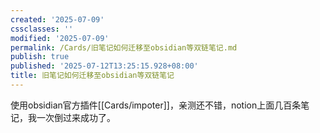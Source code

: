 ```yaml
---
created: '2025-07-09'
cssclasses: ''
modified: '2025-07-09'
permalink: /Cards/旧笔记如何迁移至obsidian等双链笔记.md
publish: true
published: '2025-07-12T13:25:15.928+08:00'
title: 旧笔记如何迁移至obsidian等双链笔记
---
```

使用obsidian官方插件[[Cards/impoter]]，亲测还不错，notion上面几百条笔记，我一次倒过来成功了。
